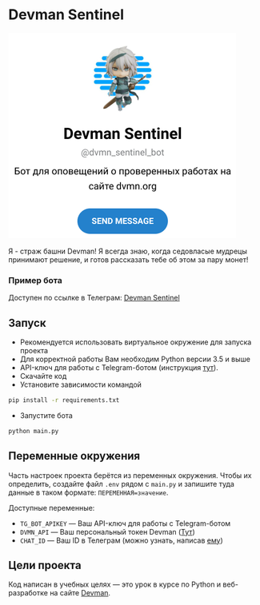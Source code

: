 # Devman Sentinel

![logo.png](.gitbook/assets/logo.png)

Я - страж башни Devman! Я всегда знаю, когда седовласые мудрецы принимают решение,
и готов рассказать тебе об этом за пару монет!

### Пример бота
Доступен по ссылке в Телеграм: [Devman Sentinel](https://t.me/dvmn_sentinel_bot/)

## Запуск

- Рекомендуется использовать виртуальное окружение для запуска проекта
- Для корректной работы Вам необходим Python версии 3.5 и выше
- API-ключ для работы с Telegram-ботом (инструкция [тут](https://way23.ru/%D1%80%D0%B5%D0%B3%D0%B8%D1%81%D1%82%D1%80%D0%B0%D1%86%D0%B8%D1%8F-%D0%B1%D0%BE%D1%82%D0%B0-%D0%B2-telegram.html)).
- Скачайте код
- Установите зависимости командой
```bash
pip install -r requirements.txt
```
- Запустите бота
```bash
python main.py
```

## Переменные окружения

Часть настроек проекта берётся из переменных окружения. Чтобы их определить, 
создайте файл `.env` рядом с `main.py` и запишите туда данные в таком 
формате: `ПЕРЕМЕННАЯ=значение`.

Доступные переменные:

- `TG_BOT_APIKEY` — Ваш API-ключ для работы с Telegram-ботом
- `DVMN_API` — Ваш персональный токен Devman ([Тут](https://dvmn.org/api/docs/))
- `CHAT_ID` — Ваш ID в Телеграм (можно узнать, написав [ему](https://t.me/userinfobot))

## Цели проекта

Код написан в учебных целях — это урок в курсе по Python и веб-разработке на сайте [Devman](https://dvmn.org).